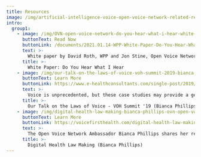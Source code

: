 ```yaml
---
title: Resources
image: /img/artificial-intelligence-voice-open-voice-network-related-resources_optimized.jpg
intro:
  group1:
    - image: /img/OVN-open-voice-network-do-you-hear-what-i-hear-white-paper.png
      buttonText: Read Now
      buttonLink: /documents/2021.01.14-WPP-White-Paper-Do-You-Hear-What-I-Hear.pdf
      text: >-
        White paper by David Roth, WPP and Jon Stine, Open Voice Network
      title: >-
        White Paper: Do You Hear What I Hear
    - image: /img/our-talk-on-the-laws-of-voice-voh-summit-2019-bianca-phillips-ovn-open-voice-network.png
      buttonText: Learn More
      buttonLink: https://www.e-healthconsultants.com/single-post/2019/08/25/our-talk-on-the-laws-of-voice-at-the-voh-summit-a-recap
      text: >-
        Voice is unprecedented, but these case studies may provide a general guideline to law making. 
      title: >-
        Our Talk on the Laws of Voice - VOH Summit '19 (Bianca Phillips)
    - image: /img/digital-health-law-making-bianca-phillips-ovn-open-voice-network.png
      buttonText: Learn More
      buttonLink: https://voicefirsthealth.com/digital-health-law-making-with-bianca-phillips-2/
      text: >-
        The Open Voice Network Ambassador Bianca Phillips shares her research on the Voice First Health Podcast. 
      title: >-
        Digital Health Law Making (Bianca Phillips) 
---
```

